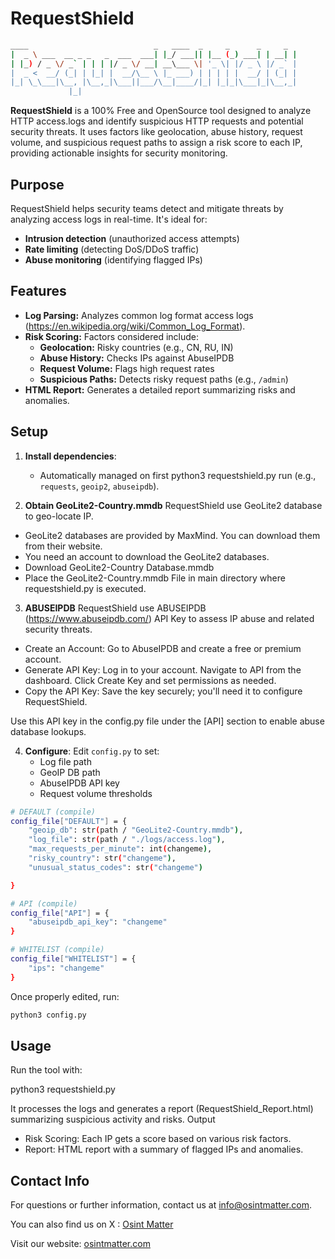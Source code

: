 # RequestShield 

 ```bash
____                            _   ____  _     _      _     _ 
|  _ \ ___  __ _ _   _  ___  ___| |_/ ___|| |__ (_) ___| | __| |
| |_) / _ \/ _` | | | |/ _ \/ __| __\___ \| '_ \| |/ _ \ |/ _` |
|  _ <  __/ (_| | |_| |  __/\__ \ |_ ___) | | | | |  __/ | (_| |
|_| \_\___|\__, |\__,_|\___||___/\__|____/|_| |_|_|\___|_|\__,_|
              |_|                                               
```

**RequestShield** is a 100% Free and OpenSource tool designed to analyze HTTP access.logs and identify suspicious HTTP requests and potential security threats. It uses factors like geolocation, abuse history, request volume, and suspicious request paths to assign a risk score to each IP, providing actionable insights for security monitoring.


## Purpose

RequestShield helps security teams detect and mitigate threats by analyzing access logs in real-time. It's ideal for:
- **Intrusion detection** (unauthorized access attempts)
- **Rate limiting** (detecting DoS/DDoS traffic)
- **Abuse monitoring** (identifying flagged IPs)

## Features
- **Log Parsing:** Analyzes common log format access logs (https://en.wikipedia.org/wiki/Common_Log_Format).
- **Risk Scoring:** Factors considered include:
  - **Geolocation:** Risky countries (e.g., CN, RU, IN)
  - **Abuse History:** Checks IPs against AbuseIPDB
  - **Request Volume:** Flags high request rates
  - **Suspicious Paths:** Detects risky request paths (e.g., `/admin`)
- **HTML Report:** Generates a detailed report summarizing risks and anomalies.

## Setup

1. **Install dependencies**: 
   - Automatically managed on first python3 requestshield.py run (e.g., `requests`, `geoip2`, `abuseipdb`).
     
2. **Obtain GeoLite2-Country.mmdb**
RequestShield use GeoLite2 database to geo-locate IP. 
- GeoLite2 databases are provided by MaxMind. You can download them from their website.
- You need an account to download the GeoLite2 databases.
- Download GeoLite2-Country Database.mmdb
- Place the GeoLite2-Country.mmdb File in main directory where requestshield.py is executed.
  
3. **ABUSEIPDB** 
RequestShield use ABUSEIPDB (https://www.abuseipdb.com/) API Key to assess IP abuse and related security threats.
- Create an Account: Go to AbuseIPDB and create a free or premium account.
- Generate API Key:
        Log in to your account.
        Navigate to API from the dashboard.
        Click Create Key and set permissions as needed.
- Copy the API Key: Save the key securely; you'll need it to configure RequestShield.

Use this API key in the config.py file under the [API] section to enable abuse database lookups.

4. **Configure**: Edit `config.py` to set:
   - Log file path
   - GeoIP DB path
   - AbuseIPDB API key
   - Request volume thresholds
  
```bash
# DEFAULT (compile)
config_file["DEFAULT"] = {
    "geoip_db": str(path / "GeoLite2-Country.mmdb"),
    "log_file": str(path / "./logs/access.log"),
    "max_requests_per_minute": int(changeme),
    "risky_country": str("changeme"),
    "unusual_status_codes": str("changeme")

}

# API (compile)
config_file["API"] = {
    "abuseipdb_api_key": "changeme"
}

# WHITELIST (compile)
config_file["WHITELIST"] = {
    "ips": "changeme"
}
```
Once properly edited, run:
```bash
python3 config.py
```
## Usage

Run the tool with:

python3 requestshield.py

It processes the logs and generates a report (RequestShield_Report.html) summarizing suspicious activity and risks.
Output

- Risk Scoring: Each IP gets a score based on various risk factors.
- Report: HTML report with a summary of flagged IPs and anomalies.

## Contact Info

For questions or further information, contact us at info@osintmatter.com.

You can also find us on X : [Osint Matter](https://twitter.com/MatterOsint)

Visit our website: [osintmatter.com](https://osintmatter.com)

